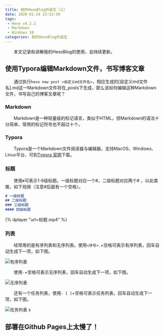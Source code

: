 ```yaml
---
title: 我的HexoBlog的诞生（三）
date: 2020-01-24 22:53:39
tags:
 - Hexo v4.2.1
 - Markdown
 - Windows 10
categories: 我的HexoBlog的诞生
---
```


　　本文记录和讲解我的HexoBlog的使用，会持续更新。

<!--more-->

## 使用Typora编辑Markdown文件，书写博客文章

　　通过执行`hexo new post <自定义md文件名>`，相应生成的[自定义md文件名].md这一Markdown文件将在_posts下生成，那么该如何编辑这种Markdown文件，书写自己的博客文章呢？

### Markdown

　　Markdown是一种轻量级的标记语言，类似于HTML，但Markdown的语法十分简单，常用的标记符号也不超过十个。

### Typora

　　Typora是一个Markdown文件阅读器与编辑器，支持MacOS、Windows、Linux平台，可到[Typora 官网](https://typora.io/)下载。

### 标题

　　使用`#`可表示1-6级标题。一级标题对应一个#，二级标题对应两个# ，以此类推，如下视频（注意#后面有一个空格）。

```markdown
# 一级标题
## 二级标题
### 三级标题
#### 四级标题
```
{% dplayer "url=标题.mp4" %}

### 列表

　　经常用的是有序列表和无序列表。使用`<序号>.`+空格可表示有序列表，回车自动生成下一项，如下图。

![有序列表](有序列表.gif)

　　使用`-`+空格可表示无序列表，回车自动生成下一项，如下图。

![无序列表](无序列表.gif)

　　还有一个任务列表，使用`- [ ]`+空格可表示任务列表，回车自动生成下一项，如下图。

![任务列表](任务列表.gif)                s                         

## 部署在Github Pages上太慢了！



